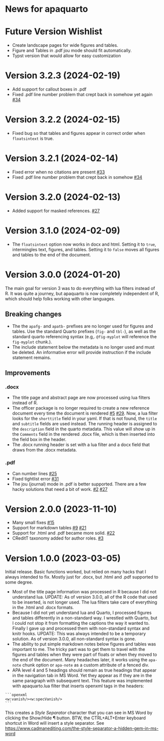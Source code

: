 # News for apaquarto


# Future Version Wishlist

- Create landscape pages for wide figures and tables.
- Figure and Tables in .pdf jou mode should fit automatically.
- Typst version that would allow for easy customization

# Version 3.2.3 (2024-02-19)

- Add support for callout boxes in .pdf
- Fixed .pdf line number problem that crept back in somehow yet again
  [\#34](https://github.com/wjschne/apaquarto/issues/34)

# Version 3.2.2 (2024-02-15)

- Fixed bug so that tables and figures appear in correct order when
  `floatsintext` is true.

# Version 3.2.1 (2024-02-14)

- Fixed error when no citations are present
  [\#33](https://github.com/wjschne/apaquarto/issues/33)
- Fixed .pdf line number problem that crept back in somehow
  [\#34](https://github.com/wjschne/apaquarto/issues/34)

# Version 3.2.0 (2024-02-13)

- Added support for masked references.
  [\#27](https://github.com/wjschne/apaquarto/issues/27)

# Version 3.1.0 (2024-02-09)

- The `floatsintext` option now works in docx and html. Setting it to
  `true`, intermingles text, figures, and tables. Setting it to `false`
  moves all figures and tables to the end of the document.

# Version 3.0.0 (2024-01-20)

The main goal for version 3 was to do everything with lua filters
instead of R. It was quite a journey, but apaquarto is now completely
independent of R, which should help folks working with other languages.

## Breaking changes

- The the `apafg-` and `apatb-` prefixes are no longer used for figures
  and tables. Use the standard Quarto prefixes (`fig-` and `tbl-`), as
  well as the standard quarto referencing syntax (e.g,. `@fig-myplot`
  will reference the `fig-myplot` chunk.).
- The include statement below the metadata is no longer used and must be
  deleted. An informative error will provide instruction if the include
  statement remains.

## Improvements

### .docx

- The title page and abstract page are now processed using lua filters
  instead of R.
- The officer package is no longer required to create a new reference
  document every time the document is rendered
  [\#5](https://github.com/wjschne/apaquarto/issues/5)
  [\#29](https://github.com/wjschne/apaquarto/issues/29). Now, a lua
  filter looks for the `shorttitle` field in your yaml. If that is not
  found, the `title` and `subtitle` fields are used instead. The running
  header is assigned to the `description` field in the quarto metadata.
  This value will show up in the `Comments` field in the rendered .docx
  file, which is then inserted into the field box in the header.
- The .docx running header is set with a lua filter and a docx field
  that draws from the .docx metadata.

### .pdf

- Can number lines
  [\#25](https://github.com/wjschne/apaquarto/issues/25)
- Fixed tightlist error
  [\#31](https://github.com/wjschne/apaquarto/issues/31)
- The jou (journal) mode in .pdf is better supported. There are a few
  hacky solutions that need a bit of work.
  [\#2](https://github.com/wjschne/apaquarto/issues/2)
  [\#27](https://github.com/wjschne/apaquarto/issues/27)

# Version 2.0.0 (2023-11-10)

- Many small fixes
  [\#15](https://github.com/wjschne/apaquarto/issues/15)
- Support for markdown tables
  [\#9](https://github.com/wjschne/apaquarto/issues/9)
  [\#21](https://github.com/wjschne/apaquarto/issues/21)
- Support for .html and .pdf became more solid.
  [\#22](https://github.com/wjschne/apaquarto/issues/22)
- CReditT taxonomy added for author roles.
  [\#3](https://github.com/wjschne/apaquarto/issues/3)

# Version 1.0.0 (2023-03-05)

Initial release. Basic functions worked, but relied on many hacks that I
always intended to fix. Mostly just for .docx, but .html and .pdf
supported to some degree.

- Most of the title page information was processed in R because I did
  not understand lua. UPDATE: As of version 3.0.0, all of the R code
  that used to be inserted, is not longer used. The lua filters take
  care of everything in the .html and .docx formats.
- Because I did not yet understand lua and Quarto, I processed figures
  and tables differently in a non-standard way. I wrestled with Quarto,
  but I could not stop it from formatting the captions the way it wanted
  to. Finally I gave up and processed them with non-standard syntax and
  knitr hooks. UPDATE: This was always intended to be a temporary
  solution. As of version 3.0.0, all non-standard syntax is gone.
- The ability to put simple markdown notes below figures and tables was
  important to me. The tricky part was to get them to travel with the
  figures and tables when they were part of floats or when they moved to
  the end of the document. Many headaches later, it works using the
  `apa-note` chunk option or `apa-note` as a custom attribute of a
  fenced div.
- APA level 4 and 5 headings should remain as true headings that appear
  in the navigation tab in MS Word. Yet they appear as if they are in
  the same paragraph with subsequent text. This feature was implemented
  with apaquarto.lua filter that inserts openxml tags in the headers:

<!-- -->

    ```openxml
    <w:vanish/><w:specVanish/>
    ```

This creates a *Style Separator* character that you can see in MS Word
by clicking the Show/Hide ¶ button. BTW, the CTRL+ALT+Enter keyboard
shortcut in Word will insert a style separator. See
https://www.cadmanediting.com/the-style-separator-a-hidden-gem-in-ms-word
